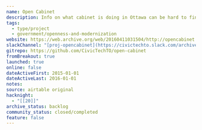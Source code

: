 ```yaml
---
name: Open Cabinet
description: Info on what cabinet is doing in Ottawa can be hard to find and use. We’re trying to make it easy.
tags:
  - type/project
  - government/openness-and-modernization
website: https://web.archive.org/web/20160411031504/http://opencabinet.ca/
slackChannel: "[proj-opencabinet](https://civictechto.slack.com/archives/C0C41B8JJ)"
gitrepo: https://github.com/CivicTechTO/open-cabinet
fromBreakout: true
launched: true
online: false
dateActiveFirst: 2015-01-01
dateActiveLast: 2016-01-01
notes: 
source: airtable original
hacknight:
  - "[[20]]"
archive_status: backlog
community_status: closed/completed
feature: false
---
```

